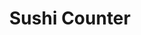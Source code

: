 ---
layout: place
title: "Sushi Counter"
permalink: /new-york/new-york/sushi-counter.html
stateAbbr: NY
stateName: New York
cityName: New York
place_id: ChIJr-S4tW1ZwokRUuJLuViASuI
photos:
  - name: >-
      places/ChIJr-S4tW1ZwokRUuJLuViASuI/photos/AeeoHcIwcLd0w5O3f4rrNkkVDr6tU0IVAVAyhfWGH2K2OYX7kbSfxqqmzDFluP00dBZj_AvylKytdpDlHwUq7riSBhKo75ka3uShfbTzpfkIoUQbxICAygho_vqqLGizAsPpzg4LSWZmBE0lXSPi5UnvKEaaalpqGCC5-9Eh_njbpH8ZE0LqmHIAkrOvRcBSAxV1miDObsLLexYpCkYjmvteuQRIq6m7DTMVwiRjdngGBW_8MQfDT-XPgvFTrlCxGhlbZU_I0JWq4PVC__PDKDfCQ3UrTLLw2N1Qxf0zJtlLlS_v1E59AdEZAswf2n4G_L7FXx7n8Ys6AFXXP-ELKQCBzmpbMr-7qKz-Uz7TLbxw7Q_GKHVkRnJqFre99n1kO0kWK6gY1C40f5jNWlvsrK05GCIIOCWYa8HUi41PFE1iKK7tvpzJ
    widthPx: 2824
    heightPx: 3766
    authorAttributions:
      - displayName: Thomas Zhong
        uri: https://maps.google.com/maps/contrib/101226442758754249449
        photoUri: >-
          https://lh3.googleusercontent.com/a/ACg8ocKeudeBxFT6yU9DIpG0HJeKXcP9PKInD8_PBTKBx0A6ZVPAGg8=s100-p-k-no-mo
    flagContentUri: >-
      https://www.google.com/local/imagery/report/?cb_client=maps_api_places.places_api&image_key=!1e10!2sCIHM0ogKEICAgIClrpHE8gE&hl=en-US
    googleMapsUri: >-
      https://www.google.com/maps/place//data=!3m4!1e2!3m2!1sCIHM0ogKEICAgIClrpHE8gE!2e10!4m2!3m1!1s0x89c2596db5b8e4af:0xe24a8058b94be252
  - name: >-
      places/ChIJr-S4tW1ZwokRUuJLuViASuI/photos/AeeoHcIU0Eb-CjYhuzmxsciVrAvj4IrICJ2cUnZJA6-_FHTwbH9kDPSpLpvE4efg8_AWpi6Jfnzm1M5i1vgCbs4FGMIXUGtQ78sYq3DdjTbhVQVFtWDqkRI75cPHnb91SQNSOVJFgqM3wO4ecmV3djoHAy92aSaRKIYymjTr2klRkokVet4x8ZZ6EgQjgRuCPuWlVdqLnykrQ63ZG7UbwF_AdUKeD71bJe3jmpCxU4MKcXVHNrBtGTi8mBcQ2CHIx5R8rjHG1goEweB0Bu8oaUitwB1wAq5yxMFyaWp2L79ETIvNxoj_LzUaWMXIe3UjOP3FyWddJ7mznYPuhW4ECxFsCMbtfIA3_QEOt-HWP1EObVOXRpSZwkpv3pkFAX4TddH266ObTll2HhoS56KLa6IjnsslhHnOs49ewRyp-FZxBJArpck
    widthPx: 4032
    heightPx: 3024
    authorAttributions:
      - displayName: Yeeman Sin
        uri: https://maps.google.com/maps/contrib/107469491904511421056
        photoUri: >-
          https://lh3.googleusercontent.com/a-/ALV-UjVdIWOwT2wiaM0B_7jZQlUaclwJhhcarBJ5rys3UuSRb8lGnhMR=s100-p-k-no-mo
    flagContentUri: >-
      https://www.google.com/local/imagery/report/?cb_client=maps_api_places.places_api&image_key=!1e10!2sCIHM0ogKEICAgICHuLHYqgE&hl=en-US
    googleMapsUri: >-
      https://www.google.com/maps/place//data=!3m4!1e2!3m2!1sCIHM0ogKEICAgICHuLHYqgE!2e10!4m2!3m1!1s0x89c2596db5b8e4af:0xe24a8058b94be252
  - name: >-
      places/ChIJr-S4tW1ZwokRUuJLuViASuI/photos/AeeoHcKKRZtbcqpYRIYJFjEn3Cdov6SRO0lzzQ62xwlxZe51ztu7kMUr1fsOBA2ESXHSfoIAFxxU5t1LJ0mrTxHKAaShqVpu7ZDxMqGCJ-fcMK_qb8AqInJhKRF7AG25tGRsjEnOiA8jEigyfIvWUmWfCRLqGtM5xkIeALuiAB8X3OUG-BO_ZIe76Gm8ZYXaaybiImjJI0nLE_1CynRSy6ktBpkUUTLL2Ke2a2j1WFMZHUllTLmd7jydom_8Vi4N0SNY7Ih8J34-HZ0w8ieGpfcMclJMdgt1rLAoMRDBBAKLoUdDK70JPIh5Jo9y2TtVkroGhEpQvtwqllY9uvGAqqLxMLZDewU_IkXYLWwkQt0jTvwBRPrqz7FSPPku_p4e1LdCKFcdFhkGRPqtHKVzw4CJp-yprtYp1s9vg0HIxECvI7U
    widthPx: 4032
    heightPx: 3024
    authorAttributions:
      - displayName: Yeeman Sin
        uri: https://maps.google.com/maps/contrib/107469491904511421056
        photoUri: >-
          https://lh3.googleusercontent.com/a-/ALV-UjVdIWOwT2wiaM0B_7jZQlUaclwJhhcarBJ5rys3UuSRb8lGnhMR=s100-p-k-no-mo
    flagContentUri: >-
      https://www.google.com/local/imagery/report/?cb_client=maps_api_places.places_api&image_key=!1e10!2sCIHM0ogKEICAgICHuLHYag&hl=en-US
    googleMapsUri: >-
      https://www.google.com/maps/place//data=!3m4!1e2!3m2!1sCIHM0ogKEICAgICHuLHYag!2e10!4m2!3m1!1s0x89c2596db5b8e4af:0xe24a8058b94be252
  - name: >-
      places/ChIJr-S4tW1ZwokRUuJLuViASuI/photos/AeeoHcJDNGFBHaK1Okiv69KFasOimqYlerB7IEBLdW1fE-f9aRhluZJVtbFdKhbD6blMHBT_SX3R--eBxRrLTU8cq6VXlj5DRTyHBG3j0oH-XunprmJwKWN664Tfc6A-0wjghrdQqAzsygoyQdKf_ai66MqYEJXaDy_-P7UUooQKpd4pSg6DKRvZbWO0_DDPzL5m7g1zUfpXF9ilnv3NPu7LunWUEWXh9ggOs5WtwDB1Ss14r4haSPKI3JDrali8NTITqLkP87O8Np0ofnQDOS3GHvXosd-DbCFFyIGIKG9yxFWVE19SC0v2Ac91e6GhqU4DYUnuEV-ibQgjoxq7V4NGH_h4PRZanJvl-sRsNXpmmZAaBYhwir8-5KSx3otpMMSJnHqZ7schUcX4aKKiWp6K007vUxpbhBddSAVMEZtciRpkGS8
    widthPx: 2758
    heightPx: 3031
    authorAttributions:
      - displayName: Yeeman Sin
        uri: https://maps.google.com/maps/contrib/107469491904511421056
        photoUri: >-
          https://lh3.googleusercontent.com/a-/ALV-UjVdIWOwT2wiaM0B_7jZQlUaclwJhhcarBJ5rys3UuSRb8lGnhMR=s100-p-k-no-mo
    flagContentUri: >-
      https://www.google.com/local/imagery/report/?cb_client=maps_api_places.places_api&image_key=!1e10!2sCIHM0ogKEICAgICHuLHYygE&hl=en-US
    googleMapsUri: >-
      https://www.google.com/maps/place//data=!3m4!1e2!3m2!1sCIHM0ogKEICAgICHuLHYygE!2e10!4m2!3m1!1s0x89c2596db5b8e4af:0xe24a8058b94be252
  - name: >-
      places/ChIJr-S4tW1ZwokRUuJLuViASuI/photos/AeeoHcIaad_PL3XVvoOfWdYtS9q9GAOvn6JuyuELWGH7KSE4xTEVHELa2kHgtGXxzfL35wX6Kf763k2g-0EXqmS7LSa2KHu4F9xU2nu2H1yzYgx3nhaZ46HPASMAeltuHC9FH4f1GS0cyvBTP6BMT74WM_GsVZJaCBQkQNjlpuclmzFCDvimJpW9DWgsqvO0Ks7YKQJTVoELXGHQ4dswDhUaBfLgFV6UBSnCTpbeHQAuWkMD9td4lWMkqBaJkeE4y6XcEYzvcOGEsFQehRGdKMw0UIg29ZCrwa5iffwwTSubSVhC2AwkDpX1G_6T8bKpqIlokyZWK7zZ_kmiSklm8jMqxxnijJ-wA6B5XkqkCRKvzdfr3rGuUk3qEEK0WQz2P-nZr60rLt05fzQ_exL_wzDe8zigg4qXVKAI1uxW3w9HIVqwmIKC
    widthPx: 3600
    heightPx: 4800
    authorAttributions:
      - displayName: Riona Scafa
        uri: https://maps.google.com/maps/contrib/114407812086302275816
        photoUri: >-
          https://lh3.googleusercontent.com/a-/ALV-UjUeMp_fPM36IUlqLCV730awqK9TdMIeN14ommgz6QKNsBKn22J1=s100-p-k-no-mo
    flagContentUri: >-
      https://www.google.com/local/imagery/report/?cb_client=maps_api_places.places_api&image_key=!1e10!2sCIHM0ogKEICAgICf4bXjggE&hl=en-US
    googleMapsUri: >-
      https://www.google.com/maps/place//data=!3m4!1e2!3m2!1sCIHM0ogKEICAgICf4bXjggE!2e10!4m2!3m1!1s0x89c2596db5b8e4af:0xe24a8058b94be252
  - name: >-
      places/ChIJr-S4tW1ZwokRUuJLuViASuI/photos/AeeoHcI-sCRgjuwSo3I7JGSQz7ksJ-kQD6MqwDcbUD8xA1FQFc1FRWOTDYavJ52j6UVs6lvrDNh7bTyXngdqv7Kgx7d8DmLLvaNUa0TtFRpG0bsxBqJOZkW5ICM5v2_bTLjMp_bc-Fay6geIvqpfUzbd8QQIJQPhw_Dd5etO_dyFEBazSI_mNZD98_JPxl-iYbn397AwFIX0Ikj7bgFnkwM94xKfzG2M5RG2l9Qnp3d7GNeiCfBRFJhqQrQQNt2uQwY6y7BRB4wXRmtyg94zRcL06B8wwJ1hDwAd_0CDGsEGc251MsD4w8FwaE7Ns7i5452xHFvQ7WHp_GCJvgCtF56OSmt_ZTs3Y_2GVESQ6p7BhFk5ERqB-MUmuQoA3Etq9qDIQNZDTwLPjBzMwqz-QFig3iBPoV1gH8JazO2MtVh9WME
    widthPx: 4032
    heightPx: 3024
    authorAttributions:
      - displayName: Van essa
        uri: https://maps.google.com/maps/contrib/104366685185114516183
        photoUri: >-
          https://lh3.googleusercontent.com/a-/ALV-UjUSDa7UwRBCkum9iTWLgKGaHuboCh7jySXu_LLMvmAqUoYL_9J1Lw=s100-p-k-no-mo
    flagContentUri: >-
      https://www.google.com/local/imagery/report/?cb_client=maps_api_places.places_api&image_key=!1e10!2sCIHM0ogKEICAgIDNnIaROg&hl=en-US
    googleMapsUri: >-
      https://www.google.com/maps/place//data=!3m4!1e2!3m2!1sCIHM0ogKEICAgIDNnIaROg!2e10!4m2!3m1!1s0x89c2596db5b8e4af:0xe24a8058b94be252
  - name: >-
      places/ChIJr-S4tW1ZwokRUuJLuViASuI/photos/AeeoHcLOoQoDD7oouFB0Sdl7fQPPj_DdhBvPAAWpDfWnHD0uDOtThF-IweAF4ccr1PJJuQyhX49DiStFyUVNQQUoJ1Fg7vF7juADbb2y-C45TTGTzoPlrFqP55bJj-21KDFpEQWKrj5kWzMyhhfHu4V0Sb34UpK4Xv2Q1MoTRjuJdaoA8QHXbm_LFDkRwBbarVuiaFJjYdFkpM37ZCSuw4-FK_cz25v7hBG2ZOtnfPmkXpWqVVWXQnBj5wD-9h7ZJ4M5ZV8KlCcssfgubJHiHLZ9GeBenvnmsdQgQmAFzQgHip3GSyzpmLoVwzm1Z3yElJ2C86K-ZlDfy1VnF6ykFKRnPBqHOhxuzcWRri1Ux8MpfphPBRNKugxhDjyZ3a0RR4kk-hd23hqdyQy9ROK3Wn6lUye9_0CP1zBCoVeVze_iWeffEfk5
    widthPx: 2381
    heightPx: 3391
    authorAttributions:
      - displayName: Sarah
        uri: https://maps.google.com/maps/contrib/116006481543739206866
        photoUri: >-
          https://lh3.googleusercontent.com/a/ACg8ocLsdOWG-XXSe1bxK-ziTgTSWBvdckXaXcqaV39EQCYmHBRqtg=s100-p-k-no-mo
    flagContentUri: >-
      https://www.google.com/local/imagery/report/?cb_client=maps_api_places.places_api&image_key=!1e10!2sCIHM0ogKEICAgMDIisyb8QE&hl=en-US
    googleMapsUri: >-
      https://www.google.com/maps/place//data=!3m4!1e2!3m2!1sCIHM0ogKEICAgMDIisyb8QE!2e10!4m2!3m1!1s0x89c2596db5b8e4af:0xe24a8058b94be252
  - name: >-
      places/ChIJr-S4tW1ZwokRUuJLuViASuI/photos/AeeoHcIC5LDLXlqPCF8GhwPvT4TL2sFzr_QRYm7m629jVYpqUMfbRxlKsTgK_TfGuI4FdeA-PDQjWDdCN9l4Kay9Ylf-ZKnToyV8sLUtfhBL1JI6C-TWbH3DWwtoYd0-1FRxtien71_W5bVpbWrEsK9FtpvfwE5ljJNimIpT2XjIDs6-jRa7V1xfsDWCG25u0MQtxXTNNnO-Rx5PbHvcb18GddwbW-kxcEtlKQ960TEZVXprhoYWdFxDTH7Tr8dX-9O6fDTcc7OFGOmnvTNCjGhVutjMk1fYZhoEjf7BoN3XoroTEYkyfU4Gg_4aA0d67Q8Cf5_KfJU33yxD92QcSQ9UdCl4CY09yNBWFXIQAklyQU8uFc1WShPyztmGXcmBBT3PKrBRsYHFJp08XWEmqsEmjhM6q_2hsr8O5bEhXEp3hVNN8C0
    widthPx: 3600
    heightPx: 4800
    authorAttributions:
      - displayName: O F
        uri: https://maps.google.com/maps/contrib/113399172243257928468
        photoUri: >-
          https://lh3.googleusercontent.com/a-/ALV-UjXd2PV5attG3Xvs4MqKS3Dnnxkjhu__0K14ZElpWmNiUlKYKvIg=s100-p-k-no-mo
    flagContentUri: >-
      https://www.google.com/local/imagery/report/?cb_client=maps_api_places.places_api&image_key=!1e10!2sCIHM0ogKEICAgMDIkt-i2QE&hl=en-US
    googleMapsUri: >-
      https://www.google.com/maps/place//data=!3m4!1e2!3m2!1sCIHM0ogKEICAgMDIkt-i2QE!2e10!4m2!3m1!1s0x89c2596db5b8e4af:0xe24a8058b94be252
  - name: >-
      places/ChIJr-S4tW1ZwokRUuJLuViASuI/photos/AeeoHcLFNZGpiqJCZuDS7NPC7LVjIgRqenBw8rPmz3oQN3TrQxpe1g_zgC1QJNqqP2GaB6iB3JvXvzlhjj0MSjch-HUOFpY5uwZbRWvVC3IuT5f-cRxhjMrTBCERDBwj-iwR_UkmRAYTMZnNqAtW2E7ef5J-9S1OjpQVk3t-XMFptIRQFXfTiGDC3PkZzIubsUXOpcnFb4K7oNAJbxjfhwXCMNKRPKkf7cR02X1dOUnM5raXK3fLfIc9s4SQ5o2jnCY6rD5Pe-OI548XZ2PXdLFrUKSG_Gnlv8P6Uyn7hymT-8MnrdxNOIgaMG54tMLhOgo8Nkid2KPCy2MeVS1QSnJqgl9rmR-J-OeCGXEwN-RnGkOY5AiXIz3NycHTdwI_BtR54wT3d-AG4FJQ4iNsfZZ_zv35RHMYvY2755YI66eDb9icGSY
    widthPx: 3024
    heightPx: 4032
    authorAttributions:
      - displayName: Nicole Kim
        uri: https://maps.google.com/maps/contrib/118129559408373781633
        photoUri: >-
          https://lh3.googleusercontent.com/a-/ALV-UjVZQ5Yo4hAmaHriQARrQsXV_iajY6m1FuLFfCO7w2_hwyozvaz7tg=s100-p-k-no-mo
    flagContentUri: >-
      https://www.google.com/local/imagery/report/?cb_client=maps_api_places.places_api&image_key=!1e10!2sCIHM0ogKEICAgMCIn4iR3AE&hl=en-US
    googleMapsUri: >-
      https://www.google.com/maps/place//data=!3m4!1e2!3m2!1sCIHM0ogKEICAgMCIn4iR3AE!2e10!4m2!3m1!1s0x89c2596db5b8e4af:0xe24a8058b94be252
  - name: >-
      places/ChIJr-S4tW1ZwokRUuJLuViASuI/photos/AeeoHcLYGfLzSSZJwt6O5TWqCKH6ECoisWRBF9ioMwFTB4iPQWQUo6vh470vnat937TdEQzH83l4TxfOgIL43T77-YTBV0ytpIdM0X51OZdHly8gfJye0sigd2IWlBmvyqv2QQ5YRPvQR4rUJ72Z2bKXljwZbxLp9oUgiC-PeilGYlWWIAoARHzmBZzJiMSo-5eI7kSuZr6AX4CEy_DKx5kyLYHWeFf60kjrKVi0qD0Cjiugbpini9xwmA23TUxNHVKyfoJR2XL4YsEIPhscVEGc75Ib6QR3C0ie03zHXlUeuUJGCZNvWJaDjsJKG9rGVfiMUaT1DItc9LGWFP6mkmv9z-kjHcfxTgDVv4lvpzp3MJMu3Az7wS-zY82iLaSCrbH8OTlCItgw9JNcG48EBuFO2-x2L09taJXivyb9sxIKOZRQ-GkS
    widthPx: 3600
    heightPx: 4800
    authorAttributions:
      - displayName: Queeny Qiu
        uri: https://maps.google.com/maps/contrib/104343149372906207690
        photoUri: >-
          https://lh3.googleusercontent.com/a-/ALV-UjVuIrG96PYZmmMOL6eolayz2BJ6jmzxO6T1TyVxHDfCE7rtTotQ=s100-p-k-no-mo
    flagContentUri: >-
      https://www.google.com/local/imagery/report/?cb_client=maps_api_places.places_api&image_key=!1e10!2sCIHM0ogKEICAgICd_8SajwE&hl=en-US
    googleMapsUri: >-
      https://www.google.com/maps/place//data=!3m4!1e2!3m2!1sCIHM0ogKEICAgICd_8SajwE!2e10!4m2!3m1!1s0x89c2596db5b8e4af:0xe24a8058b94be252
address: 119 Christopher St, New York, NY 10014, USA
street: 119 Christopher St
city: New York
state: NY
zip: '10014'
country: USA
neighborhood: null
latitude: '40.733394'
longitude: '-74.005619'
accessibility_options:
  wheelchairAccessibleEntrance: true
  wheelchairAccessibleSeating: true
business_status: OPERATIONAL
name: Sushi Counter
google_maps_links:
  directionsUri: >-
    https://www.google.com/maps/dir//''/data=!4m7!4m6!1m1!4e2!1m2!1m1!1s0x89c2596db5b8e4af:0xe24a8058b94be252!3e0
  placeUri: https://maps.google.com/?cid=16305986519402537554
  writeAReviewUri: >-
    https://www.google.com/maps/place//data=!4m3!3m2!1s0x89c2596db5b8e4af:0xe24a8058b94be252!12e1
  reviewsUri: >-
    https://www.google.com/maps/place//data=!4m4!3m3!1s0x89c2596db5b8e4af:0xe24a8058b94be252!9m1!1b1
  photosUri: >-
    https://www.google.com/maps/place//data=!4m3!3m2!1s0x89c2596db5b8e4af:0xe24a8058b94be252!10e5
primary_type: Takeout Restaurant
opening_hours:
  regular: null
  current: null
secondary_opening_hours:
  regular:
    weekdayDescriptions: null
    type: null
  current:
    weekdayDescriptions: null
    type: null
phone: null
price_level: null
price_range: null
rating: null
rating_count: 0
website: null
description: null
reviews: null
parking_options: null
payment_options: null
allow_dogs: null
curbside_pickup: null
delivery: null
dine_in: null
good_for_children: null
good_for_groups: null
good_for_sports: null
live_music: null
menu_for_children: null
outdoor_seating: null
reservable: null
restroom: null
serves_beer: null
serves_breakfast: null
serves_brunch: null
serves_cocktails: null
serves_coffee: null
serves_dinner: null
serves_dessert: null
serves_lunch: null
serves_vegetarian_food: null
serves_wine: null
takeout: null

---